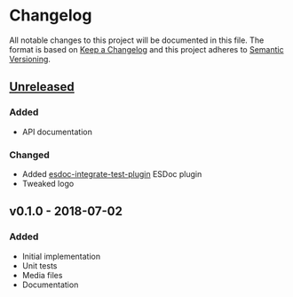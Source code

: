 Changelog
=========

All notable changes to this project will be documented in this file.
The format is based on [Keep a Changelog](https://keepachangelog.com/en/1.0.0/)
and this project adheres to [Semantic Versioning](https://semver.org/spec/v2.0.0.html).

[Unreleased]
------------

### Added

- API documentation

### Changed

- Added [esdoc-integrate-test-plugin] ESDoc plugin
- Tweaked logo

v0.1.0 - 2018-07-02
-------------------

### Added

- Initial implementation
- Unit tests
- Media files
- Documentation

[Unreleased]: https://github.com/amercier/hiplog/compare/v0.1.0...HEAD

[esdoc-integrate-test-plugin]: https://www.npmjs.com/package/esdoc-integrate-test-plugin
